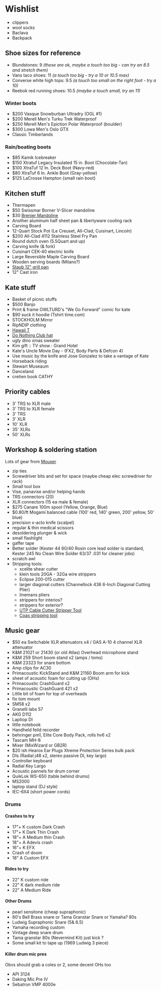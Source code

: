 # Wishlist

- clippers
- wool socks
- Baclava
- Backpack

## Shoe sizes for reference

- Blundstones: 9 _(these are ok, maybe a touch too big - can try an 8.5 and stretch them)_
- Vans taco shoes: 11 _(a touch too big - try a 10 or 10.5 max)_
- Converse white high tops: 9.5 _(a touch too small on the right foot - try a 10)_
- Reebok red running shoes: 10.5 _(maybe a touch small, try an 11)_

### Winter boots

- $200 Vasque Snowburban Ultradry (OGL #1)
- $200 Merell Men's Turku Trek Waterproof
- $250 Merell Men's Epiction Polar Waterproof (boulder)
- $300 Lowa Men's Oslo GTX
- Classic Timberlands

### Rain/boating boots

- $85 Kamik Icebreaker
- $150 Xtratuf Legacy Insulated 15 in. Boot (Chocolate-Tan)
- $100 XtraTuf 12 In. Deck Boot (Navy-red)
- $80 XtraTuf 6 In. Ankle Boot (Gray-yellow)
- $125 LaCrosse Hampton {small rain boot}

## Kitchen stuff

- Thermapen
- $50 Swissmar Borner V-Slicer mandoline
- $30 [Brenier Mandoline](https://www.amazon.ca/Benriner-Japanese-Mandolin-Vegetable-Cutter/dp/B000LCP6EW)
- Another aluminum half sheet pan & libertyware cooling rack
- Carving Board
- 12-Quart Stock Pot (Le Creuset, All-Clad, Cuisinart, Lincoln)
- $200 All-Clad 4112 Stainless Steel Fry Pan
- Round dutch oven (5.5Quart and up)
- Carving knife (& fork)
- Cuisinart CEK-40 electric knife
- Large Reversible Maple Carving Board
- Wooden serving boards (Milano?)
- [Staub 12" grill pan](http://maisonlipari.ca/en/square-grill-cast-iron-cherry-red-12.html)
- 12" Cast iron

## Kate stuff

- Basket of picnic stuffs
- $500 Banjo
- Print & frame OWLTURD's "We Go Forward" comic for kate
- $90 suck it hoodie (Tshirt time.com)
- STOCKHOLM Mirror
- RipNDIP clothing
- [Hawaii T](http://fresh-tops.com/hawaii-white-t-shirt/)
- [Do Nothing Club hat](http://fresh-tops.com/do-nothing-white-hat/)
- ugly dino xmas sweater
- Kim gift :: TV show : Grand Hotel
- Kate's Uncle Movie Day - (FX2, Body Parts & Defcon 4)
- Use music by the knife and Jose Gonzalez to take a vantage of Kate
- Horseback riding
- Stewart Museaum
- Danceland
- cretien book CATHY

## Priority cables

- 3' TRS to XLR male
- 3' TRS to XLR female
- 3' TRS
- 3' XLR
- 10' XLR
- 35' XLRs
- 50' XLRs

## Workshop & soldering station

Lots of gear from [Mouser](https://ca.mouser.com)

- zip ties
- Screwdriver bits and set for space (maybe cheap elec screwdriver for rack)
- Small tool box
- Vise, panavise and/or helping hands
- TRS connectors (20)
- XLR connectors (15 ea male & female)
- $275 Canare 100m spool (Yellow, Orange, Blue)
- $0.80/ft Mogami balanced cable (100' red, 140' green, 200' yellow, 50' blue)
- precision x-acto knife (scalpel)
- regular & thin medical scissors
- desoldering plunger & wick
- small flashlight
- gaffer tape
- Better solder (Kester 44 60/40 Rosin core lead solder is standard, Kester 245 No Clean Wire Solder 63/37 .031 for cleaner jobs)
- scratch awl
- Stripping tools:
  - xcelite shear cutter
  - klein tools 20GA - 32Ga wire strippers
  - Eclipse 200-015 cutter
  - larger diagonal cutters (Channellock 436 6-Inch Diagonal Cutting Plier)
  - linemans pliers
  - strippers for interios?
  - strippers for exterior?
  - [UTP Cable Cutter Stripper Tool](https://www.amazon.ca/gp/product/B003OSRB5C/ref=s9_acsd_top_hd_bw_b7rdejb_c_x_w)
  - [Coax stripping tool](https://www.amazon.ca/gp/product/B00L316XTW/ref=s9_acsd_top_hd_bw_b7rdejb_c_x_w)

## Music gear

- $50 ea Switchable XLR attenuators x4 / GAS A-10 4 channel XLR attenuator
- K&M 21021 or 21430 (or old Atlas) Overhead microphone stand
- K&M 259 Short boom stand x2 (amps / toms)
- K&M 23323 for snare bottom
- Amp clips for AC30
- Primacoustic KickStand and K&M 21160 Boom arm for kick
- sheet of acoustic foam for cutting up (OHs)
- Primacoustic CrashGuard x2
- Primacoustic CrashGuard 421 x2
- Little bit of foam for top of overheads
- fix tom mount
- SM58 x2
- Granelli labs 57
- AKG D112
- Laptiop DI
- little notebook
- Handheld feild recorder
- behringer pm1, Elite Core Body Pack, rolls hv6 x2
- Tascam MH-8
- Mixer (MixWizard or GB2R)
- $20 ish Hearos Ear Plugs Xtreme Protection Series bulk pack
- DIs (Radial j48 x2, stereo passive DI, key largo)
- Controller keyboard
- Radial Key Largo
- Acoustic pannels for drum corner
- QuikLok WS-650 (table behind drums)
- MS2000
- laptop stand (DJ style)
- IEC-6X4 (short power cords)

### Drums

#### Crashes to try

- 17"+ K custom Dark Crash
- 17"+ K Dark Thin Crash
- 18"+ A Medium thin Crash
- 18"+ A Adevis crash
- 16"+ K EFX
- Crash of doom
- 18" A Custom EFX

#### Rides to try

- 22" K custom ride
- 22" K dark medium ride
- 22" A Medium Ride

#### Other Drums

- pearl sensitone (cheap supraphonic)
- 80's Bell Brass snare or Tama Granstar Snare or Yamaha? 80s
- Ludwig Supraphonic Snare (5& 6.5)
- Yamaha recording custom
- Vintage deep snare drum
- Tama granstar 80s (Nevermind Kit) just kick ?
- Some small kit to tape up (1969 Ludwig 3 piece)

#### Killer drum mic pres

Obvs should grab a coles or 2, some decent OHs too

- API 3124
- Daking Mic Pre IV
- Sebatron VMP 4000e

